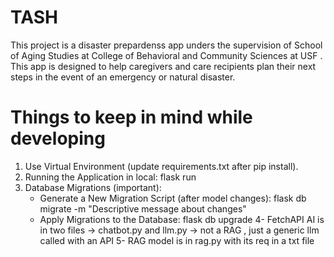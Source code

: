 # TASH
This project is a disaster prepardenss app unders the supervision of School of Aging Studies at College of Behavioral and Community Sciences at USF . This app is designed to help caregivers and care recipients plan their next steps in the event of an emergency or natural disaster.

# Things to keep in mind while developing 

1. Use Virtual Environment (update requirements.txt after pip install). 
2. Running the Application in local: flask run
3. Database Migrations (important):
     - Generate a New Migration Script (after model changes): flask db migrate -m "Descriptive message about changes"
     - Apply Migrations to the Database: flask db upgrade
4- FetchAPI AI is in two files -> chatbot.py and llm.py -> not a RAG , just a generic llm called with an API
5- RAG model is in rag.py with its req in a txt file

